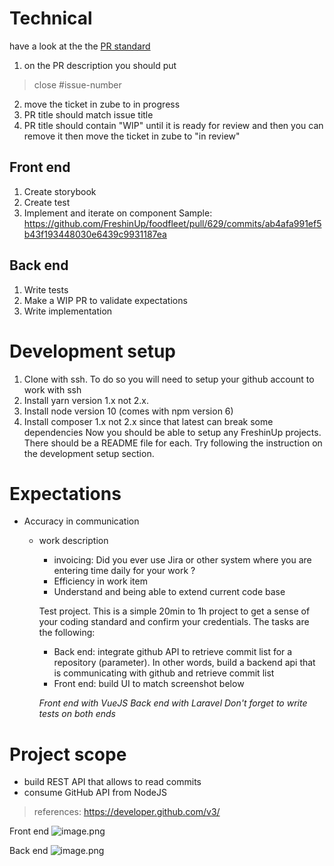 # Technical
have a look at the the [PR standard](https://github.com/FreshinUp/fresh-platform/blob/master/docs/pull-request-standards.md)
1. on the PR description you should put 
> close #issue-number
2. move the ticket in zube to in progress
3. PR title should match issue title
4. PR title should contain "WIP" until it is ready for review and then you can remove it then move the ticket in zube to "in review"

## Front end 
1. Create storybook
2. Create test
2. Implement and iterate on component
Sample: https://github.com/FreshinUp/foodfleet/pull/629/commits/ab4afa991ef5b43f193448030e6439c9931187ea

## Back end
1. Write tests
2. Make a WIP PR to validate expectations 
3. Write implementation

# Development setup
1. Clone with ssh. To do so you will need to setup your github account to work with ssh
2. Install yarn version 1.x not 2.x.
3. Install node version 10 (comes with npm version 6)
4. Install composer 1.x not 2.x since that latest can break some dependencies
Now you should be able to setup any FreshinUp projects. There should be a README file for each. Try following the instruction on the development setup section.  

# Expectations
- Accuracy in communication
  * work description
    * invoicing: Did you ever use Jira or other system where you are entering time daily for your work ?
    - Efficiency in work item
    - Understand and being able to extend current code base

    Test project. This is a simple 20min to 1h project to get a sense of your coding standard and confirm your credentials. The tasks are the following:
    - Back end: integrate github API to retrieve commit list for a repository (parameter). In other words, build a backend api that is communicating with github and retrieve commit list
    - Front end: build UI to match screenshot below

    *Front end with VueJS*
    *Back end with Laravel*
    *Don't forget to write tests on both ends*
# Project scope
- build REST API that allows to read commits
- consume GitHub API from NodeJS
> references: https://developer.github.com/v3/

Front end
![image.png](https://zube.io/files/freshinup/396b3e9aae9a2fe3b3d2393edd820da4-image.png)

Back end
![image.png](https://zube.io/files/freshinup/2eabe1e25ef28a227d179b095a3d1022-image.png)
